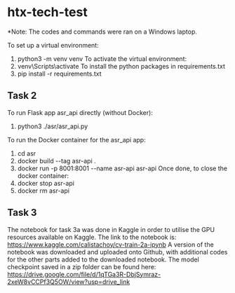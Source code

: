 # htx-tech-test
*Note: The codes and commands were ran on a Windows laptop.

To set up a virtual environment:
1. python3 -m venv venv
To activate the virtual environment:
2. venv\Scripts\activate
To install the python packages in requirements.txt
3. pip install -r requirements.txt

## Task 2
To run Flask app asr_api directly (without Docker):
1. python3 ./asr/asr_api.py

To run the Docker container for the asr_api app:
1. cd asr
2. docker build --tag asr-api .
3. docker run -p 8001:8001 --name asr-api asr-api
Once done, to close the docker container:
4. docker stop asr-api
5. docker rm asr-api

## Task 3
The notebook for task 3a was done in Kaggle in order to utilise the GPU resources available on Kaggle. 
The link to the notebook is: https://www.kaggle.com/calistachoy/cv-train-2a-ipynb
A version of the notebook was downloaded and uploaded onto Github, with additional codes for the other parts added to the downloaded notebook.
The model checkpoint saved in a zip folder can be found here: https://drive.google.com/file/d/1qTGa3R-DbjSymraz-2xeW8vCCPf3Q5OW/view?usp=drive_link